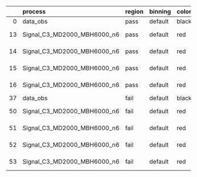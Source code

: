 |    | process                     | region   | binning   | color   | process_type   |   scale | variation   | source_filename                                                      | source_histname    | alias                       | title     |   combine_idx |     lnN |   shapes | syst_type   | direction   | variation_alias   |
|---:|:----------------------------|:---------|:----------|:--------|:---------------|--------:|:------------|:---------------------------------------------------------------------|:-------------------|:----------------------------|:----------|--------------:|--------:|---------:|:------------|:------------|:------------------|
|  0 | data_obs                    | pass     | default   | black   | DATA           |       1 | nominal     | ./histograms_for_2DAlphabet_v18//BH_Data.root                        | hpass              | Data                        | Data      |           nan | nan     |      nan | nan         | nan         | nan               |
| 13 | Signal_C3_MD2000_MBH6000_n6 | pass     | default   | red     | SIGNAL         |       1 | lumi        | ./histograms_for_2DAlphabet_v18//BH_Signal_C3_MD2000_MBH6000_n6.root | hpass              | Signal_C3_MD2000_MBH6000_n6 | BH signal |           nan |   1.016 |      nan | lnN         | nan         | nan               |
| 14 | Signal_C3_MD2000_MBH6000_n6 | pass     | default   | red     | SIGNAL         |       1 | SVM         | ./histograms_for_2DAlphabet_v18//BH_Signal_C3_MD2000_MBH6000_n6.root | hpass_SVMsyst_up   | Signal_C3_MD2000_MBH6000_n6 | BH signal |           nan | nan     |        1 | shapes      | Up          | SVMsyst           |
| 15 | Signal_C3_MD2000_MBH6000_n6 | pass     | default   | red     | SIGNAL         |       1 | SVM         | ./histograms_for_2DAlphabet_v18//BH_Signal_C3_MD2000_MBH6000_n6.root | hpass_SVMsyst_down | Signal_C3_MD2000_MBH6000_n6 | BH signal |           nan | nan     |        1 | shapes      | Down        | SVMsyst           |
| 16 | Signal_C3_MD2000_MBH6000_n6 | pass     | default   | red     | SIGNAL         |       1 | nominal     | ./histograms_for_2DAlphabet_v18//BH_Signal_C3_MD2000_MBH6000_n6.root | hpass              | Signal_C3_MD2000_MBH6000_n6 | BH signal |           nan | nan     |      nan | nan         | nan         | nan               |
| 37 | data_obs                    | fail     | default   | black   | DATA           |       1 | nominal     | ./histograms_for_2DAlphabet_v18//BH_Data.root                        | hfail              | Data                        | Data      |           nan | nan     |      nan | nan         | nan         | nan               |
| 50 | Signal_C3_MD2000_MBH6000_n6 | fail     | default   | red     | SIGNAL         |       1 | lumi        | ./histograms_for_2DAlphabet_v18//BH_Signal_C3_MD2000_MBH6000_n6.root | hfail              | Signal_C3_MD2000_MBH6000_n6 | BH signal |           nan |   1.016 |      nan | lnN         | nan         | nan               |
| 51 | Signal_C3_MD2000_MBH6000_n6 | fail     | default   | red     | SIGNAL         |       1 | SVM         | ./histograms_for_2DAlphabet_v18//BH_Signal_C3_MD2000_MBH6000_n6.root | hfail_SVMsyst_up   | Signal_C3_MD2000_MBH6000_n6 | BH signal |           nan | nan     |        1 | shapes      | Up          | SVMsyst           |
| 52 | Signal_C3_MD2000_MBH6000_n6 | fail     | default   | red     | SIGNAL         |       1 | SVM         | ./histograms_for_2DAlphabet_v18//BH_Signal_C3_MD2000_MBH6000_n6.root | hfail_SVMsyst_down | Signal_C3_MD2000_MBH6000_n6 | BH signal |           nan | nan     |        1 | shapes      | Down        | SVMsyst           |
| 53 | Signal_C3_MD2000_MBH6000_n6 | fail     | default   | red     | SIGNAL         |       1 | nominal     | ./histograms_for_2DAlphabet_v18//BH_Signal_C3_MD2000_MBH6000_n6.root | hfail              | Signal_C3_MD2000_MBH6000_n6 | BH signal |           nan | nan     |      nan | nan         | nan         | nan               |